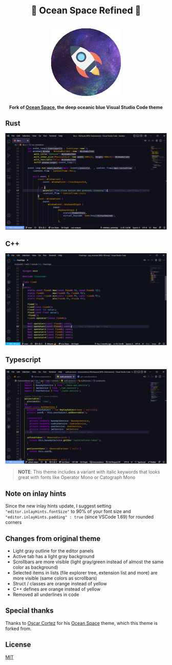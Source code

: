 <h1 align="center">🌌 Ocean Space Refined 🚀</h1>

<h1 align="center">
<img src="https://raw.githubusercontent.com/Mikastiv/ocean-space-refined/master/images/icon.png" alt="ocean-space">
</h1>

<h4 align="center">
 Fork of <a href="https://github.com/oscarmcm/ocean-space">Ocean Space</a>, the deep oceanic blue Visual Studio Code theme
</h4>

## Rust

![ocean-space-rust](https://github.com/Mikastiv/ocean-space-refined/raw/HEAD/images/rust.png)

## C++

![ocean-space-cpp](https://github.com/Mikastiv/ocean-space-refined/raw/HEAD/images/cpp.png)

## Typescript

![ocean-space-typescript](https://github.com/Mikastiv/ocean-space-refined/raw/HEAD/images/typescript.png)

> **NOTE**: This theme includes a variant with italic keywords that looks great with fonts like Operator Mono or Catograph Mono

## Note on inlay hints

Since the new inlay hints update, I suggest setting ```"editor.inlayHints.fontSize"``` to 90% of your font size and ```"editor.inlayHints.padding" : true``` (since VSCode 1.69) for rounded corners

## Changes from original theme

- Light gray outline for the editor panels
- Active tab has a light gray background
- Scrollbars are more visible (light gray/green instead of almost the same color as background)
- Selected items in lists (file explorer tree, extension list and more) are more visible (same colors as scrollbars)
- Struct / classes are orange instead of yellow
- C++ defines are orange instead of yellow
- Removed all underlines in code

## Special thanks

Thanks to [Oscar Cortez](https://github.com/oscarmcm) for his [Ocean Space](https://github.com/oscarmcm/ocean-space) theme, which this theme is forked from.

## License

[MIT](https://github.com/Mikastiv/ocean-space-refined/blob/HEAD/LICENSE)
